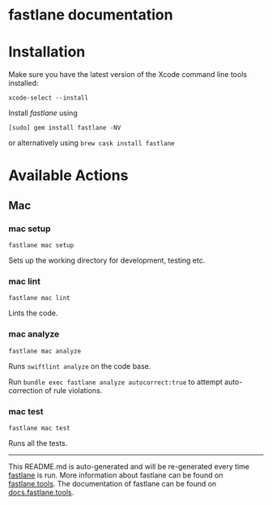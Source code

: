 fastlane documentation
================
# Installation

Make sure you have the latest version of the Xcode command line tools installed:

```
xcode-select --install
```

Install _fastlane_ using
```
[sudo] gem install fastlane -NV
```
or alternatively using `brew cask install fastlane`

# Available Actions
## Mac
### mac setup
```
fastlane mac setup
```
Sets up the working directory for development, testing etc.
### mac lint
```
fastlane mac lint
```
Lints the code.
### mac analyze
```
fastlane mac analyze
```
Runs `swiftlint analyze` on the code base.

Run `bundle exec fastlane analyze autocorrect:true` to attempt auto-correction of rule violations.
### mac test
```
fastlane mac test
```
Runs all the tests.

----

This README.md is auto-generated and will be re-generated every time [fastlane](https://fastlane.tools) is run.
More information about fastlane can be found on [fastlane.tools](https://fastlane.tools).
The documentation of fastlane can be found on [docs.fastlane.tools](https://docs.fastlane.tools).
